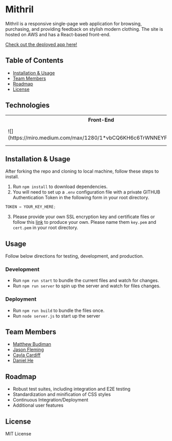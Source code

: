 # Mithril

Mithril is a responsive single-page web application for browsing, purchasing, and providing feedback on stylish modern clothing. The site is hosted on AWS and has a React-based front-end. 

[Check out the deployed app here!]()

## Table of Contents

- [Installation & Usage](#installation--usage)
- [Team Members](#team-members)
- [Roadmap](#roadmap)
- [License](#license)


## Technologies

<table>
  <tr>
    <th>Front-End</th>
    <th>Back-End</th>
    <th>Hosting</th>
  </tr>
  <tr>
    <td>![](https://miro.medium.com/max/1280/1*vbCQ6KH6c6TrWNNEYF9PDw.png)</td>
    <td>![](https://camo.githubusercontent.com/e34da2e8843d492d1b021fb733a9825912e1cb65/68747470733a2f2f627574746572636d732e636f6d2f7374617469632f696d616765732f746563685f62616e6e6572732f457870726573734a532e706e67)</td>
    <td>![](https://cdn.freebiesupply.com/logos/thumbs/2x/heroku-logo.png)</td>
  </tr>
</table>

## Installation & Usage

After forking the repo and cloning to local machine, follow these steps to install.

1. Run `npm install` to download dependencies.
2. You will need to set up a `.env` configuration file with a private GITHUB Authentication Token in the following form in your root directory.

```js
TOKEN = YOUR_KEY_HERE;
```

3. Please provide your own SSL encryption key and certificate files or follow this [link](https://stackoverflow.com/questions/10175812/how-to-create-a-self-signed-certificate-with-openssl) to produce your own. Please name them `key.pem` and `cert.pem` in your root directory.

## Usage

Follow below directions for testing, development, and production.

### Development

- Run `npm run start` to bundle the current files and watch for changes.
- Run `npm run server` to spin up the server and watch for files changes.

### Deployment

- Run `npm run build` to bundle the files once.
- Run `node server.js` to start up the server

## Team Members

- [Matthew Budiman](https://github.com/mattBman23)
- [Jason Fleming](https://github.com/jfleming9357)
- [Cayla Cardiff](https://github.com/cayla-c)
- [Daniel He](https://github.com/daniel-he-dev)

## Roadmap

- Robust test suites, including integration and E2E testing
- Standardization and minification of CSS styles
- Continuous Integration/Deployment
- Additional user features

## License

MIT License
